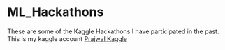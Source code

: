 # ML_Hackathons

These are some of the Kaggle Hackathons I have participated in the past.
This is my kaggle account [Prajwal Kaggle](https://www.kaggle.com/prajwalvijay)
